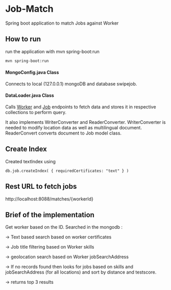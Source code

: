 # Job-Match

Spring boot application to match Jobs against Worker

## How to run
run the application with mvn spring-boot:run

```bash
mvn spring-boot:run
```
#### MongoConfig.java Class
Connects to local (127.0.0.1) mongoDB and database swipejob.

#### DataLoader.java Class
Calls [Worker](http://test.swipejobs.com/api/workers) and [Job](http://test.swipejobs.com/api/jobs) endpoints to fetch data and stores it in respective collections to perform query.

It also implements WriterConverter and ReaderConverter. WriterConverter is needed to modify location data as well as multilingual document. ReaderConvert converts document to Job model class.

## Create Index
Created textIndex using 
```$xslt
db.job.createIndex( { requiredCertificates: "text" } )
```

## Rest URL to fetch jobs
http://localhost:8088/matches/{workerId}

## Brief of the implementation
Get worker based on the ID. Searched in the mongodb : 

-> Text based search based on worker certificates 

-> Job title filtering based on Worker skills

-> geolocation search based on Worker jobSearchAddress

-> If no records found then looks for jobs based on skills and jobSearchAddress (for all locations) and sort by distance and testscore.

-> returns top 3 results